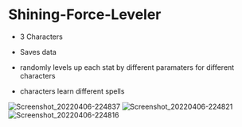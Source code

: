 # Shining-Force-Leveler

- 3 Characters

- Saves data

- randomly levels up each stat by different paramaters for different characters

- characters learn different spells

![Screenshot_20220406-224837](https://user-images.githubusercontent.com/100133514/161990486-193b3131-a8e4-498e-963e-f4b9450d4417.png)
![Screenshot_20220406-224821](https://user-images.githubusercontent.com/100133514/161990498-30ff2d7b-fbbf-4b47-b2ea-8a29173e42e1.png)
![Screenshot_20220406-224816](https://user-images.githubusercontent.com/100133514/161990506-505a4aee-a2ff-49f1-998b-67545ee13017.png)
